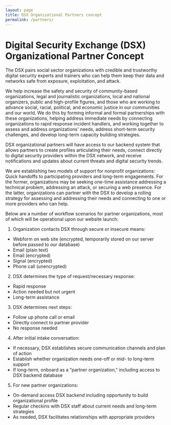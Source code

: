 ```yaml
---
layout: page
title: DSX Organizational Partners concept
permalink: /partners/
---
```


# Digital Security Exchange (DSX) Organizational Partner Concept

The DSX pairs social sector organizations with credible and trustworthy digital security experts and trainers who can help them keep their data and networks safe from exposure, exploitation, and attack.

We help increase the safety and security of community-based organizations, legal and journalistic organizations, local and national organizers, public and high-profile figures, and those who are working to advance social, racial, political, and economic justice in our communities and our world. We do this by forming informal and formal partnerships with these organizations, helping address immediate needs by connecting organizations to rapid response incident handlers, and working together to assess and address organizations' needs, address short-term security challenges, and develop long-term capacity building strategies.

DSX organizational partners will have access to our backend system that allows partners to create profiles articulating their needs, connect directly to digital security providers within the DSX network, and receive notifications and updates about current threats and digital security trends.

We are establishing two models of support for nonprofit organizations: Quick handoffs to participating providers and long-term engagements. For the former, organizations may be seeking one-time assistance addressing a technical problem, addressing an attack, or securing a web presence. For the latter, organizations can partner with the DSX to develop a rolling strategy for assessing and addressing their needs and connecting to one or more providers who can help.

Below are a number of workflow scenarios for partner organizations, most of which will be operational upon our website launch:

1. Organization contacts DSX through secure or insecure means:

- Webform on web site (encrypted, temporarily stored on our server before passed to our database)
- Email (plain text)
- Email (encrypted)
- Signal (encrypted)
- Phone call (unencrypted)

2. DSX determines the type of request/necessary response:

- Rapid response
- Action needed but not urgent
- Long-term assistance

3. DSX determines next steps:

- Follow up phone call or email
- Directly connect to partner provider
- No response needed

4. After initial intake conversation:

- If necessary, DSX establishes secure communication channels and plan of action
- Establish whether organization needs one-off or mid- to long-term support
- If long-term, onboard as a “partner organization," including access to DSX backend database

5. For new partner organizations:

- On-demand access DSX backend including opportunity to build organizational profile
- Regular checkins with DSX staff about current needs and long-term strategies
- As needed, DSX facilitates relationships with appropriate providers

